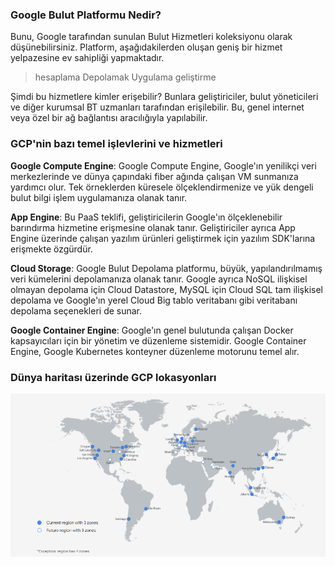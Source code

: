 ### Google Bulut Platformu Nedir?

Bunu, Google tarafından sunulan Bulut Hizmetleri koleksiyonu olarak düşünebilirsiniz. Platform, aşağıdakilerden oluşan geniş bir hizmet yelpazesine ev sahipliği yapmaktadır.
>hesaplama
>Depolamak
>Uygulama geliştirme

Şimdi bu hizmetlere kimler erişebilir? Bunlara geliştiriciler, bulut yöneticileri ve diğer kurumsal BT uzmanları tarafından erişilebilir. Bu, genel internet veya özel bir ağ bağlantısı aracılığıyla yapılabilir.

### GCP'nin bazı temel işlevlerini ve hizmetleri

**Google Compute Engine**: Google Compute Engine, Google'ın yenilikçi veri merkezlerinde ve dünya çapındaki fiber ağında çalışan VM sunmanıza yardımcı olur. Tek örneklerden küresele ölçeklendirmenize ve yük dengeli bulut bilgi işlem uygulamanıza olanak tanır.

**App Engine**: Bu PaaS teklifi, geliştiricilerin Google'ın ölçeklenebilir barındırma hizmetine erişmesine olanak tanır. Geliştiriciler ayrıca App Engine üzerinde çalışan yazılım ürünleri geliştirmek için yazılım SDK'larına erişmekte özgürdür.

**Cloud Storage**: Google Bulut Depolama platformu, büyük, yapılandırılmamış veri kümelerini depolamanıza olanak tanır. Google ayrıca NoSQL ilişkisel olmayan depolama için Cloud Datastore, MySQL için Cloud SQL tam ilişkisel depolama ve Google'ın yerel Cloud Big tablo veritabanı gibi veritabanı depolama seçenekleri de sunar.

**Google Container Engine**: Google'ın genel bulutunda çalışan Docker kapsayıcıları için bir yönetim ve düzenleme sistemidir. Google Container Engine, Google Kubernetes konteyner düzenleme motorunu temel alır.

### Dünya haritası üzerinde GCP lokasyonları

![GCP-Location](./assets/location.PNG)
